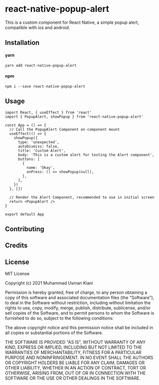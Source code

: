 # react-native-popup-alert

This is a custom component for React Native, a simple popup alert, compatible with ios and android.

## Installation

#### yarn

```
yarn add react-native-popup-alert
```

#### npm

```
npm i --save react-native-popup-alert
```

## Usage

```
import React, { useEffect } from 'react'
import { PopupAlert, showPopup } from 'react-native-popup-alert'

const App = () => {
  // Call the PopupAlert Component on component mount
  useEffect(() => {
    showPopup({
      type: 'unexpected',
      autoDismiss: false,
      title: 'Custom Alert',
      body: 'This is a custom alert for testing the Alert component',
      buttons: [
        {
          name: 'Okay',
          onPress: () => showPopup(null),
        },
      ],
    })
  }, [])

  // Render the Alert Component, recommended to use in initial screen
  return <PopupAlert />
}

export default App
```

## Contributing

## Credits

## License

MIT License

Copyright (c) 2021 Muhammad Usman Kiani

Permission is hereby granted, free of charge, to any person obtaining a copy
of this software and associated documentation files (the "Software"), to deal
in the Software without restriction, including without limitation the rights
to use, copy, modify, merge, publish, distribute, sublicense, and/or sell
copies of the Software, and to permit persons to whom the Software is
furnished to do so, subject to the following conditions:

The above copyright notice and this permission notice shall be included in all
copies or substantial portions of the Software.

THE SOFTWARE IS PROVIDED "AS IS", WITHOUT WARRANTY OF ANY KIND, EXPRESS OR
IMPLIED, INCLUDING BUT NOT LIMITED TO THE WARRANTIES OF MERCHANTABILITY,
FITNESS FOR A PARTICULAR PURPOSE AND NONINFRINGEMENT. IN NO EVENT SHALL THE
AUTHORS OR COPYRIGHT HOLDERS BE LIABLE FOR ANY CLAIM, DAMAGES OR OTHER
LIABILITY, WHETHER IN AN ACTION OF CONTRACT, TORT OR OTHERWISE, ARISING FROM,
OUT OF OR IN CONNECTION WITH THE SOFTWARE OR THE USE OR OTHER DEALINGS IN THE
SOFTWARE.

